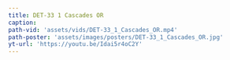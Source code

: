 ```yaml
---
title: DET-33 1 Cascades OR
caption:
path-vid: 'assets/vids/DET-33_1_Cascades_OR.mp4'
path-poster: 'assets/images/posters/DET-33_1_Cascades_OR.jpg'
yt-url: 'https://youtu.be/Idai5r4oC2Y'
---
```

